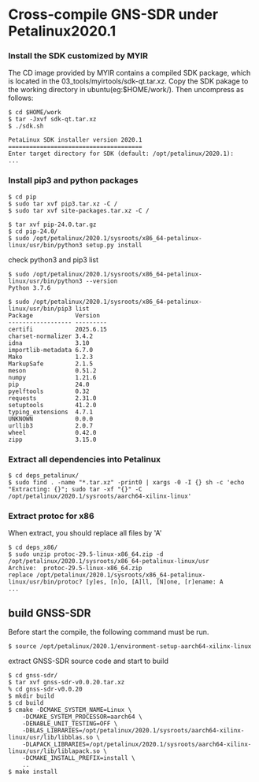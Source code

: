 # Cross-compile GNS-SDR under Petalinux2020.1

### Install the SDK customized by MYIR
The CD image provided by MYIR contains a compiled SDK package, which is located in the 03_tools/myirtools/sdk-qt.tar.xz. Copy the SDK pakage to the working directory in ubuntu(eg:$HOME/work/). Then uncompress as follows:
```
$ cd $HOME/work
$ tar -Jxvf sdk-qt.tar.xz
$ ./sdk.sh

PetaLinux SDK installer version 2020.1
======================================
Enter target directory for SDK (default: /opt/petalinux/2020.1):
...
```

### Install pip3 and python packages
 ```
 $ cd pip
 $ sudo tar xvf pip3.tar.xz -C /
 $ sudo tar xvf site-packages.tar.xz -C /

 $ tar xvf pip-24.0.tar.gz
 $ cd pip-24.0/
 $ sudo /opt/petalinux/2020.1/sysroots/x86_64-petalinux-linux/usr/bin/python3 setup.py install

 ```

 check python3 and pip3 list
 ```
 $ sudo /opt/petalinux/2020.1/sysroots/x86_64-petalinux-linux/usr/bin/python3 --version
 Python 3.7.6

 $ sudo /opt/petalinux/2020.1/sysroots/x86_64-petalinux-linux/usr/bin/pip3 list
 Package            Version
 ------------------ ---------
 certifi            2025.6.15
 charset-normalizer 3.4.2
 idna               3.10
 importlib-metadata 6.7.0
 Mako               1.2.3
 MarkupSafe         2.1.5
 meson              0.51.2
 numpy              1.21.6
 pip                24.0
 pyelftools         0.32
 requests           2.31.0
 setuptools         41.2.0
 typing_extensions  4.7.1
 UNKNOWN            0.0.0
 urllib3            2.0.7
 wheel              0.42.0
 zipp               3.15.0
 ```

### Extract all dependencies into Petalinux

```
$ cd deps_petalinux/
$ sudo find . -name "*.tar.xz" -print0 | xargs -0 -I {} sh -c 'echo "Extracting: {}"; sudo tar -xf "{}" -C /opt/petalinux/2020.1/sysroots/aarch64-xilinx-linux'

``` 

### Extract protoc for x86
When extract, you should replace all files by 'A'
```
$ cd deps_x86/
$ sudo unzip protoc-29.5-linux-x86_64.zip -d /opt/petalinux/2020.1/sysroots/x86_64-petalinux-linux/usr
Archive:  protoc-29.5-linux-x86_64.zip
replace /opt/petalinux/2020.1/sysroots/x86_64-petalinux-linux/usr/bin/protoc? [y]es, [n]o, [A]ll, [N]one, [r]ename: A
...

```

## build GNSS-SDR
Before start the compile, the following command must be run.
```
$ source /opt/petalinux/2020.1/environment-setup-aarch64-xilinx-linux
```

extract GNSS-SDR source code and start to build
```
$ cd gnss-sdr/
$ tar xvf gnss-sdr-v0.0.20.tar.xz
% cd gnss-sdr-v0.0.20
$ mkdir build
$ cd build
$ cmake -DCMAKE_SYSTEM_NAME=Linux \
	-DCMAKE_SYSTEM_PROCESSOR=aarch64 \
	-DENABLE_UNIT_TESTING=OFF \
	-DBLAS_LIBRARIES=/opt/petalinux/2020.1/sysroots/aarch64-xilinx-linux/usr/lib/libblas.so \
	-DLAPACK_LIBRARIES=/opt/petalinux/2020.1/sysroots/aarch64-xilinx-linux/usr/lib/liblapack.so \
	-DCMAKE_INSTALL_PREFIX=install \
	..
$ make install
```

